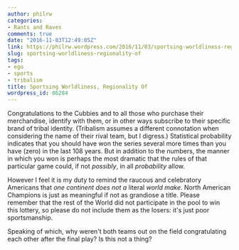 ```yaml
---
author: philrw
categories:
- Rants and Raves
comments: true
date: "2016-11-03T12:49:05Z"
link: https://philrw.wordpress.com/2016/11/03/sportsing-worldliness-regionality-of/
slug: sportsing-worldliness-regionality-of
tags:
- ego
- sports
- tribalism
title: Sportsing Worldliness, Regionality Of
wordpress_id: 86284
---
```


Congratulations to the Cubbies and to all those who purchase their merchandise, identify with them, or in other ways subscribe to their specific brand of tribal identity. (Tribalism assumes a different connotation when considering the name of their rival team, but I digress.) Statistical probability indicates that you should have won the series several more times than you have (zero) in the last 108 years. But in addition to the numbers, the manner in which you won is perhaps the most dramatic that the rules of that particular game could, if not *possibly*, in all *probability* allow.

However I feel it is my duty to remind the raucous and celebratory Americans that *one continent does not a* literal *world make*. North American Champions is just as meaningful if not as grandiose a title. Please remember that the rest of the World did not participate in the pool to win this lottery, so please do not include them as the losers: it's just poor sportsmanship.

Speaking of which, why weren't both teams out on the field congratulating each other after the final play? Is this not a thing?
